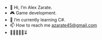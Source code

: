 - 👋 Hi, I’m Alex Zarate.
- 🎮 Game development.
- 🌱 I’m currently learning C#.
- 📫 How to reach me azarate45@gmail.com
- 🐉💀🔱🐙🎲⏳
